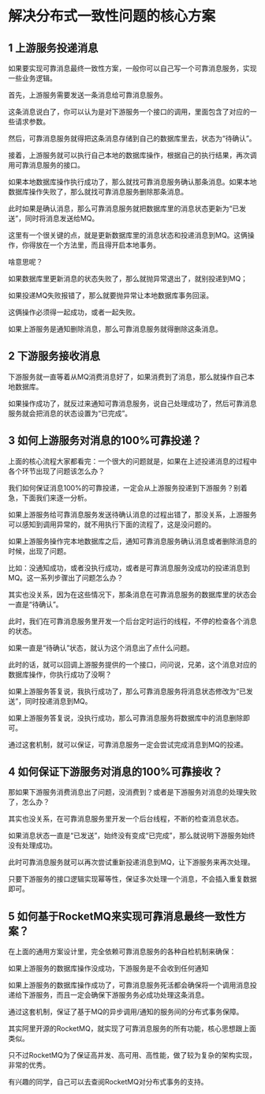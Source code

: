 # 解决分布式一致性问题的核心方案

## 1 上游服务投递消息

如果要实现可靠消息最终一致性方案，一般你可以自己写一个可靠消息服务，实现一些业务逻辑。


首先，上游服务需要发送一条消息给可靠消息服务。

这条消息说白了，你可以认为是对下游服务一个接口的调用，里面包含了对应的一些请求参数。

然后，可靠消息服务就得把这条消息存储到自己的数据库里去，状态为“待确认”。

接着，上游服务就可以执行自己本地的数据库操作，根据自己的执行结果，再次调用可靠消息服务的接口。

如果本地数据库操作执行成功了，那么就找可靠消息服务确认那条消息。如果本地数据库操作失败了，那么就找可靠消息服务删除那条消息。

此时如果是确认消息，那么可靠消息服务就把数据库里的消息状态更新为“已发送”，同时将消息发送给MQ。

这里有一个很关键的点，就是更新数据库里的消息状态和投递消息到MQ。这俩操作，你得放在一个方法里，而且得开启本地事务。

啥意思呢？

如果数据库里更新消息的状态失败了，那么就抛异常退出了，就别投递到MQ；

如果投递MQ失败报错了，那么就要抛异常让本地数据库事务回滚。

这俩操作必须得一起成功，或者一起失败。

如果上游服务是通知删除消息，那么可靠消息服务就得删除这条消息。

## 2 下游服务接收消息

下游服务就一直等着从MQ消费消息好了，如果消费到了消息，那么就操作自己本地数据库。

如果操作成功了，就反过来通知可靠消息服务，说自己处理成功了，然后可靠消息服务就会把消息的状态设置为“已完成”。

## 3 如何上游服务对消息的100%可靠投递？

上面的核心流程大家都看完：一个很大的问题就是，如果在上述投递消息的过程中各个环节出现了问题该怎么办？

我们如何保证消息100%的可靠投递，一定会从上游服务投递到下游服务？别着急，下面我们来逐一分析。

如果上游服务给可靠消息服务发送待确认消息的过程出错了，那没关系，上游服务可以感知到调用异常的，就不用执行下面的流程了，这是没问题的。

如果上游服务操作完本地数据库之后，通知可靠消息服务确认消息或者删除消息的时候，出现了问题。

比如：没通知成功，或者没执行成功，或者是可靠消息服务没成功的投递消息到MQ。这一系列步骤出了问题怎么办？

其实也没关系，因为在这些情况下，那条消息在可靠消息服务的数据库里的状态会一直是“待确认”。

此时，我们在可靠消息服务里开发一个后台定时运行的线程，不停的检查各个消息的状态。

如果一直是“待确认”状态，就认为这个消息出了点什么问题。

此时的话，就可以回调上游服务提供的一个接口，问问说，兄弟，这个消息对应的数据库操作，你执行成功了没啊？

如果上游服务答复说，我执行成功了，那么可靠消息服务将消息状态修改为“已发送”，同时投递消息到MQ。

如果上游服务答复说，没执行成功，那么可靠消息服务将数据库中的消息删除即可。

通过这套机制，就可以保证，可靠消息服务一定会尝试完成消息到MQ的投递。

## 4 如何保证下游服务对消息的100%可靠接收？

那如果下游服务消费消息出了问题，没消费到？或者是下游服务对消息的处理失败了，怎么办？

其实也没关系，在可靠消息服务里开发一个后台线程，不断的检查消息状态。

如果消息状态一直是“已发送”，始终没有变成“已完成”，那么就说明下游服务始终没有处理成功。

此时可靠消息服务就可以再次尝试重新投递消息到MQ，让下游服务来再次处理。

只要下游服务的接口逻辑实现幂等性，保证多次处理一个消息，不会插入重复数据即可。

## 5 如何基于RocketMQ来实现可靠消息最终一致性方案？

在上面的通用方案设计里，完全依赖可靠消息服务的各种自检机制来确保：

如果上游服务的数据库操作没成功，下游服务是不会收到任何通知

如果上游服务的数据库操作成功了，可靠消息服务死活都会确保将一个调用消息投递给下游服务，而且一定会确保下游服务务必成功处理这条消息。

通过这套机制，保证了基于MQ的异步调用/通知的服务间的分布式事务保障。

其实阿里开源的RocketMQ，就实现了可靠消息服务的所有功能，核心思想跟上面类似。

只不过RocketMQ为了保证高并发、高可用、高性能，做了较为复杂的架构实现，非常的优秀。

有兴趣的同学，自己可以去查阅RocketMQ对分布式事务的支持。

